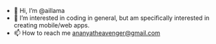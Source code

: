 - 👋 Hi, I’m @aillama
- 👀 I’m interested in coding in general, but am specifically interested in creating mobile/web apps. 
- 📫 How to reach me ananyatheavenger@gmail.com

<!---
aillama/aillama is a ✨ special ✨ repository because its `README.md` (this file) appears on your GitHub profile.
You can click the Preview link to take a look at your changes.
--->
